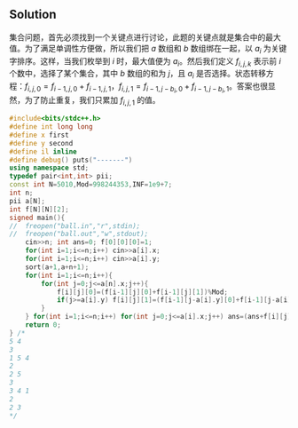## Solution 

集合问题，首先必须找到一个关键点进行讨论，此题的关键点就是集合中的最大值。为了满足单调性方便做，所以我们把 $a$ 数组和 $b$ 数组绑在一起，以 $a_i$ 为关键字排序。这样，当我们枚举到 $i$ 时，最大值便为 $a_i$。然后我们定义 $f_{i,j,k}$ 表示前 $i$ 个数中，选择了某个集合，其中 $b$ 数组的和为 $j$，且 $a_i$ 是否选择。状态转移方程：$f_{i,j,0}=f_{i-1,j,0}+f_{i-1,j,1}$，$f_{i,j,1}=f_{i-1,j-b_i,0}+f_{i-1,j-b_i,1}$。答案也很显然，为了防止重复，我们只累加 $f_{i,j,1}$ 的值。 

```cpp
#include<bits/stdc++.h>
#define int long long 
#define x first 
#define y second
#define il inline
#define debug() puts("-------") 
using namespace std; 
typedef pair<int,int> pii; 
const int N=5010,Mod=998244353,INF=1e9+7; 
int n; 
pii a[N]; 
int f[N][N][2]; 
signed main(){ 
//	freopen("ball.in","r",stdin); 
//	freopen("ball.out","w",stdout); 
	cin>>n; int ans=0; f[0][0][0]=1; 
	for(int i=1;i<=n;i++) cin>>a[i].x; 
	for(int i=1;i<=n;i++) cin>>a[i].y; 
	sort(a+1,a+n+1); 
	for(int i=1;i<=n;i++){ 
		for(int j=0;j<=a[n].x;j++){ 
			f[i][j][0]=(f[i-1][j][0]+f[i-1][j][1])%Mod; 
			if(j>=a[i].y) f[i][j][1]=(f[i-1][j-a[i].y][0]+f[i-1][j-a[i].y][1])%Mod; 
		} 
	} for(int i=1;i<=n;i++) for(int j=0;j<=a[i].x;j++) ans=(ans+f[i][j][1])%Mod; cout<<ans<<endl; 
	return 0; 
} /* 
5 4
3 
1 5 4 
2 
2 5 
3
3 4 1
2
2 3 
*/
```
